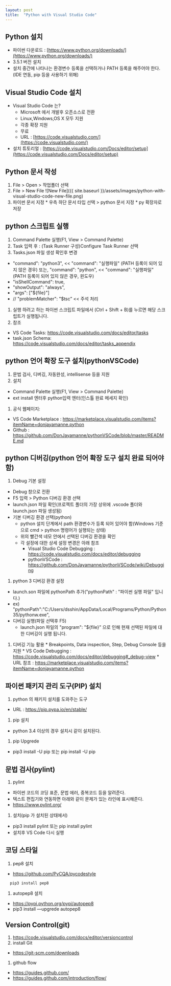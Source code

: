 ```yaml
---
layout: post
title:  "Python with Visual Studio Code"
---
```


## Python 설치
  * 파이썬 다운로드 : [https://www.python.org/downloads/](https://www.python.org/downloads/)
  * 3.5.1 버전 설치
  * 설치 중간에 나타나는 환경변수 등록을 선택하거나 PATH 등록을 해주어야 한다. (IDE 연동, pip 등을 사용하기 위해)
      
## Visual Studio Code 설치
  * Visual Studio Code 는?
    * Microsoft 에서 개발후 오픈소스로 전환
    * Linux,Windows,OS X 모두 지원
    * 각종 확장 지원
    * 무료
    * URL : [https://code.visualstudio.com/](https://code.visualstudio.com/)
  * 설치 튜토리얼 : [https://code.visualstudio.com/Docs/editor/setup](https://code.visualstudio.com/Docs/editor/setup)

## Python 문서 작성
  1. File > Open > 작업폴더 선택
  1. File > New File
    ![New File]({{ site.baseurl }}/assets/images/python-with-visual-studio-code-new-file.png)
  1. 파이썬 문서 지정
    * 우측 하단 문서 타입 선택 > python 문서 지정
    * py 확장자로 저장

## python 스크립트 실행
  1. Command Palette 실행(F1, View > Command Palette)
  1. Task 입력 후 : (Task Runner 구성)Configure Task Runner 선택
  1. Tasks.json 파일 생성 확인후 변경
  * "command": "python3",     <<  "command": "실행파일" (PATH 등록이 되어 있지 않은 경우) 또는, "command": "python",     <<  "command": "실행파일" (PATH 등록이 되어 있지 않은 경우, 윈도우)
  * "isShellCommand": true,
  * "showOutput": "always",
  * "args": ["${file}"]
  * // "problemMatcher": "$tsc”    << 주석 처리
  1. 실행 하려고 하는 파이썬 스크립트 파일에서 (Ctrl + Shift + B)를 누르면 해당 스크립트가 실행됩니다.
  1. 참조
  * VS Code Tasks: https://code.visualstudio.com/docs/editor/tasks
  * task.json Schema: https://code.visualstudio.com/docs/editor/tasks_appendix

## python 언어 확장 도구 설치(pythonVSCode)
  1. 문법 검사, 디버깅, 자동완성, intellisense 등을 지원
  1. 설치
  * Command Palette 실행(F1, View > Command Palette)
  * ext install 엔터후 python입력 엔터(인스톨 완료 메세지 확인)
  1. 공식 웹페이지:
  * VS Code Marketplace : https://marketplace.visualstudio.com/items?itemName=donjayamanne.python
  * Github : https://github.com/DonJayamanne/pythonVSCode/blob/master/README.md

## python 디버깅(python 언어 확장 도구 설치 완료 되어야 함)
  1. Debug 기본 설정
  * Debug 창으로 전환
  * F5 입력 > Python 디버깅 환경 선택
  * launch.json 파일 확인(프로젝트 폴더의 가장 상위에 .vscode 폴더와 launch.json 파일 생성됨)
  * 기본 디버깅 환경 선택(python)
    * python 설치 단계에서 path 환경변수가 등록 되어 있어야 함(Windows 기준으로 cmd > python 명령어가 실행되는 상태)
    * 위의 빨간색 네모 안에서 선택된 디버깅 환경을 확인
    * 각 설정에 대한 상세 설정 변경은 아래 참조
      * Visual Studio Code Debugging : https://code.visualstudio.com/docs/editor/debugging
      * pythonVSCode : https://github.com/DonJayamanne/pythonVSCode/wiki/Debugging
  1. python 3 디버깅 환경 설정
  * launch.son 파일에 pythonPath 추가("pythonPath" : "파이썬 실행 파일" 입니다.)
  * ex)  "pythonPath":"C:/Users/dsshin/AppData/Local/Programs/Python/Python35/pythonw.exe",
  * 디버깅 실행(파일 선택후 F5)
    * launch.json 파일의 "program": "${file}” 으로 인해 현재 선택된 파일에 대한 디버깅이 실행 됩니다.
  1. 디버깅 기능 활용
    * Breakpoints, Data inspection, Step, Debug Console 등을 지원
    * VS Code Debugging : https://code.visualstudio.com/docs/editor/debugging#_debug-view
    * URL 참조 : https://marketplace.visualstudio.com/items?itemName=donjayamanne.python

## 파이썬 패키지 관리 도구(PIP) 설치
  1. python 의 패키지 설치를 도와주는 도구
  * URL : https://pip.pypa.io/en/stable/
  1. pip 설치
  * python 3.4 이상의 경우 설치시 같이 설치된다.
  1. pip Upgrede
  * pip3 install -U pip 또는 pip install -U pip

## 문법 검사(pylint)
  1. pylint
  * 파이썬 코드의 코딩 표준, 문법 에러, 중복코드 등을 알려준다.
  * 텍스트 편집기와 연동하면 아래와 같이 문제가 있는 라인에 표시해준다.
  * https://www.pylint.org/
  1. 설치(pip 가 설치된 상태에서)
  * pip3 install pylint 또는 pip install pylint
  * 설치후 VS Code 다시 실행

## 코딩 스타일
  1. pep8 설치
  * https://github.com/PyCQA/pycodestyle
```shell
  pip3 install pep8
```
  1. autopep8 설치
  * https://pypi.python.org/pypi/autopep8
  * pip3 install —upgrede autopep8

## Version Control(git)
  1. https://code.visualstudio.com/docs/editor/versioncontrol
  1. install Git
  * https://git-scm.com/downloads
  1. github flow
  * https://guides.github.com/
  * https://guides.github.com/introduction/flow/